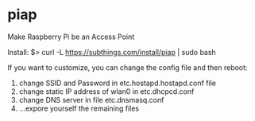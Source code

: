 # piap
Make Raspberry Pi be an Access Point

Install:
$> curl -L https://subthings.com/install/piap | sudo bash 


If you want to customize, you can change the config file and then reboot:

1. change SSID and Password in etc.hostapd.hostapd.conf file
2. change static IP address of wlan0 in etc.dhcpcd.conf
3. change DNS server in file etc.dnsmasq.conf
4. ...expore yourself the remaining files

